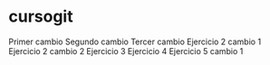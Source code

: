 # cursogit
Primer cambio
Segundo cambio
Tercer cambio
Ejercicio 2 cambio 1
Ejercicio 2 cambio 2
Ejercicio 3
Ejercicio 4
Ejercicio 5 cambio 1